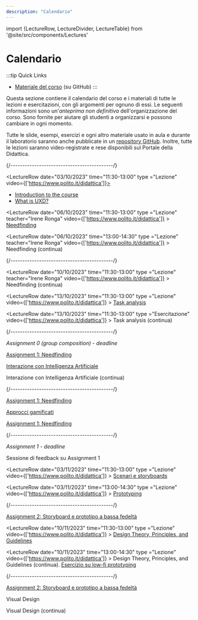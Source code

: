 ```yaml
---
description: "Calendario" 
---
```


import {LectureRow, LectureDivider, LectureTable} from '@site/src/components/Lectures'


# Calendario

:::tip Quick Links
* [Materiale del corso](https://github.com/polito-uxd-2023/materiale) (su GitHub)
:::

Questa sezione contiene il calendario del corso e i materiali di tutte le lezioni e esercitazioni, con gli argomenti per ognuno di essi. Le seguenti informazioni sono un'*anteprima non definitiva* dell'organizzazione del corso. Sono fornite per aiutare gli studenti a organizzarsi e possono cambiare in ogni momento.

Tutte le slide, esempi, esercizi e ogni altro materiale usato in aula e durante il laboratorio saranno anche pubblicate in un [repository GitHub](https://github.com/polito-uxd-2023/materiale). Inoltre, tutte le lezioni saranno video-registrate e rese disponibili sul Portale della Didattica.

<LectureTable defaultTeacher="Alberto Monge Roffarello" defaultType="Lecture" showMaterial={false} language='IT'>

<LectureDivider topic='Settimana 1'/>{/*-------------------------------------------*/}

<LectureRow
    date="03/10/2023" time="11:30-13:00" type ="Lezione"
    video={['https://www.polito.it/didattica']}>
    <ul>
    <li><a href="https://polito-uxd-2023.github.io/materiale/slides/00-intro.pdf">Introduction to the course</a></li>
    <li><a href="https://polito-uxd-2023.github.io/materiale/slides/01-whatisUXD.pdf">What is UXD?</a></li>
    </ul>
</LectureRow>

<LectureRow 
    date="06/10/2023" time="11:30-13:00" type ="Lezione" teacher="Irene Ronga"
    video={['https://www.polito.it/didattica']}
    >
    <a href="https://polito-uxd-2023.github.io/materiale/slides/02-needfinding.pdf">Needfinding</a>
</LectureRow>

<LectureRow
    date="06/10/2023" time="13:00-14:30" type ="Lezione" teacher="Irene Ronga"
    video={['https://www.polito.it/didattica']}
    >
    Needfinding (continua)
</LectureRow>

<LectureDivider topic='Settimana 2'/>{/*-------------------------------------------*/}

<LectureRow 
    date="10/10/2023" time="11:30-13:00" type ="Lezione" teacher="Irene Ronga"
    video={['https://www.polito.it/didattica']}
    >
    Needfinding (continua)
</LectureRow>

<LectureRow 
    date="13/10/2023" time="11:30-13:00" type ="Lezione" video={['https://www.polito.it/didattica']}
    >
    <a href="https://polito-uxd-2023.github.io/materiale/slides/03-tasks.pdf">Task analysis</a>
</LectureRow>

<LectureRow 
    date="13/10/2023" time="11:30-13:00" type ="Esercitazione" video={['https://www.polito.it/didattica']}
    >
    Task analysis (continua)
</LectureRow>

<LectureDivider topic='Settimana 2'/>{/*-------------------------------------------*/}

<LectureRow variant='success'
    date="16/10/2023" time="EOD" type="" teacher=""
    >
    <em>Assignment 0 (group composition) - deadline</em>
</LectureRow>

<LectureRow 
    date="17/10/2023" time="11:30-13:00" type ="Laboratorio"
    >
    <a href="https://polito-uxd-2023.github.io/materiale/assignments/A1-needfinding.pdf">Assignment 1: Needfinding</a>
</LectureRow>

<LectureRow 
    date="20/10/2023" time="11:30-13:00" type ="Lezione" teacher="Irene Ronga"
    >
    <a href="https://polito-uxd-2023.github.io/materiale/slides/04-AIinteraction.pdf">Interazione con Intelligenza Artificiale</a>
</LectureRow>

<LectureRow
    date="20/10/2023" time="13:00-14:30" type ="Esercitazione" teacher="Irene Ronga"
    >
   Interazione con Intelligenza Artificiale (continua)
</LectureRow>

<LectureDivider topic='Settimana 3'/>{/*-------------------------------------------*/}

<LectureRow 
    date="24/10/2023" time="11:30-13:00" type ="Laboratorio"
    >
    <a href="https://polito-uxd-2023.github.io/materiale/assignments/A1-needfinding.pdf">Assignment 1: Needfinding</a>
</LectureRow>

<LectureRow 
    date="27/10/2023" time="11:30-13:00" type ="Lezione" teacher="Irene Ronga"
    >
   <a href="https://polito-uxd-2023.github.io/materiale/slides/05-gamification.pdf">Approcci gamificati</a>
</LectureRow>

<LectureRow
    date="27/10/2023" time="13:00-14:30" type ="Laboratorio" teacher="Irene Ronga"
    >
    <a href="https://polito-uxd-2023.github.io/materiale/assignments/A1-needfinding.pdf">Assignment 1: Needfinding</a>
</LectureRow>

<LectureDivider topic='Settimana 4'/>{/*-------------------------------------------*/}

<LectureRow variant='success'
    date="30/10/2023" time="EOD" type="" teacher=""
    >
    <em>Assignment 1 - deadline</em>
</LectureRow>

<LectureRow 
    date="31/10/2023" time="11:30-13:00" type ="Laboratorio"
    >
    Sessione di feedback su Assignment 1
</LectureRow>

<LectureRow 
    date="03/11/2023" time="11:30-13:00" type ="Lezione" video={['https://www.polito.it/didattica']}
    >
   <a href="https://polito-uxd-2023.github.io/materiale/slides/06-storyboards.pdf">Scenari e storyboards</a>
</LectureRow>

<LectureRow
    date="03/11/2023" time="13:00-14:30" type ="Lezione" video={['https://www.polito.it/didattica']}
    >
    <a href="https://polito-uxd-2023.github.io/materiale/slides/07-prototyping.pdf">Prototyping</a>
</LectureRow>

<LectureDivider topic='Settimana 5'/>{/*-------------------------------------------*/}

<LectureRow 
    date="07/11/2023" time="11:30-13:00" type ="Laboratorio"
    >
    <a href="https://polito-uxd-2023.github.io/materiale/assignments/A2-storyboard-paper-prototypes.pdf">Assignment 2: Storyboard e prototipo a bassa fedeltà</a>
</LectureRow>

<LectureRow 
    date="10/11/2023" time="11:30-13:00" type ="Lezione" video={['https://www.polito.it/didattica']}
    >
   <a href="https://polito-uxd-2023.github.io/materiale/slides/08-design-principles.pdf">Design Theory, Principles, and Guidelines</a>
</LectureRow>

<LectureRow
    date="10/11/2023" time="13:00-14:30" type ="Lezione" video={['https://www.polito.it/didattica']}
    >
    Design Theory, Principles, and Guidelines (continua). <a href="https://polito-uxd-2023.github.io/materiale/slides/08b-low-fi-prototypes-exercise.pdf">Esercizio su low-fi prototyping</a>
</LectureRow>

<LectureDivider topic='Settimana 6'/>{/*-------------------------------------------*/}

<LectureRow 
    date="14/11/2023" time="11:30-13:00" type ="Laboratorio"
    >
    <a href="https://polito-uxd-2023.github.io/materiale/assignments/A2-storyboard-paper-prototypes.pdf">Assignment 2: Storyboard e prototipo a bassa fedeltà</a>
</LectureRow>

<LectureRow 
    date="17/11/2023" time="11:30-13:00" type ="Lezione"
    >
   Visual Design
</LectureRow>

<LectureRow
    date="17/11/2023" time="13:00-14:30" type ="Lezione"
    >
    Visual Design (continua)
</LectureRow>

</LectureTable>


